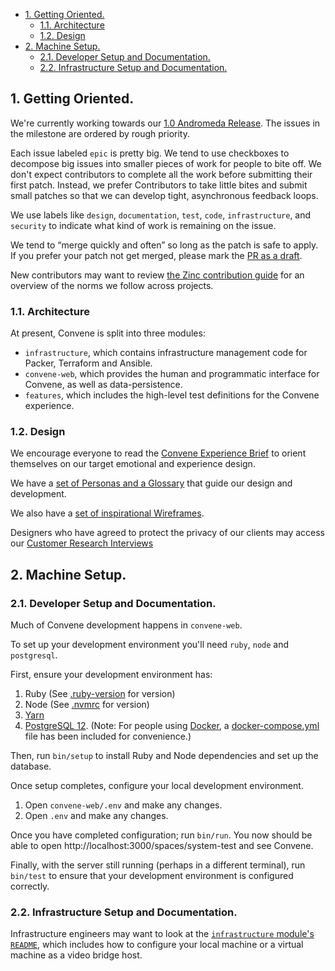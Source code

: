 - [1. Getting Oriented.](#1-getting-oriented)
  - [1.1. Architecture](#11-architecture)
  - [1.2. Design](#12-design)
- [2. Machine Setup.](#2-machine-setup)
  - [2.1. Developer Setup and Documentation.](#21-developer-setup-and-documentation)
  - [2.2. Infrastructure Setup and Documentation.](#22-infrastructure-setup-and-documentation)

## 1. Getting Oriented.

We're currently working towards our
[1.0 Andromeda Release](https://github.com/zinc-collective/convene/milestone/1).
The issues in the milestone are ordered by rough priority.

Each issue labeled `epic` is pretty big. We tend to use checkboxes to decompose
big issues into smaller pieces of work for people to bite off. We don't expect
contributors to complete all the work before submitting their first patch.
Instead, we prefer Contributors to take little bites and submit small patches so
that we can develop tight, asynchronous feedback loops.

We use labels like `design`, `documentation`, `test`, `code`, `infrastructure`,
and `security` to indicate what kind of work is remaining on the issue.

We tend to “merge quickly and often” so long as the patch is safe to apply. If
you prefer your patch not get merged, please mark the
[PR as a draft](https://docs.github.com/en/free-pro-team@latest/github/collaborating-with-issues-and-pull-requests/about-pull-requests#draft-pull-requests).

New contributors may want to review
[the Zinc contribution guide](https://www.zinc.coop/contributing/) for an
overview of the norms we follow across projects.

### 1.1. Architecture

At present, Convene is split into three modules:

- `infrastructure`, which contains infrastructure management code for Packer,
  Terraform and Ansible.
- `convene-web`, which provides the human and programmatic interface for
  Convene, as well as data-persistence.
- `features`, which includes the high-level test definitions for the Convene
  experience.

### 1.2. Design

We encourage everyone to read the
[Convene Experience Brief](https://docs.google.com/document/d/1cqnQa3NhRxY1gkGekGokeuXKTxS9oMGm3fH1cNasYOo/edit?usp=drive_web&ouid=109885491663234077023)
to orient themselves on our target emotional and experience design.

We have a
[set of Personas and a Glossary](https://docs.google.com/spreadsheets/d/1BOBCT0yrgrbCuQFTx_hIQak0FSQjnjjFZVA3YksEv8s/edit#gid=622652343)
that guide our design and development.

We also have a
[set of inspirational Wireframes](https://xd.adobe.com/view/fd425dbe-5384-44c9-997a-eeee6e886a86-a811/grid).

Designers who have agreed to protect the privacy of our clients may access our
[Customer Research Interviews](https://drive.google.com/drive/u/2/folders/1gncYSkVIAj4CnlUZM9KPQlFdj_aqulDl)

## 2. Machine Setup.

### 2.1. Developer Setup and Documentation.

Much of Convene development happens in `convene-web`.

To set up your development environment you'll need `ruby`, `node` and
`postgresql`. 

First, ensure your development environment has:

1. Ruby (See [.ruby-version](./.ruby-version) for version)
1. Node (See [.nvmrc](./.nvmrc) for version)
1. [Yarn]
1. [PostgreSQL 12]. (Note: For people using [Docker], a [docker-compose.yml]
   file has been included for convenience.)

Then, run `bin/setup` to install Ruby and Node dependencies and set up the
database.

Once setup completes, configure your local development environment.
1. Open `convene-web/.env` and make any changes.
1. Open `.env` and make any changes.

Once you have completed configuration; run `bin/run`. You now should be able to open
http://localhost:3000/spaces/system-test and see Convene.

Finally, with the server still running (perhaps in a different terminal), run
`bin/test` to ensure that your development environment is configured correctly.

[PostgreSQL 12]: https://www.postgresql.org/download/
[Docker]: https://www.docker.com
[docker-compose.yml]: ./docker-compose.yml
[.env.example]: ./.env.example
[Yarn]: https://yarnpkg.com/getting-started/install

### 2.2. Infrastructure Setup and Documentation.

Infrastructure engineers may want to look at the
[`infrastructure` module's `README`](./infrastructure/README.md), which includes
how to configure your local machine or a virtual machine as a video bridge host.
